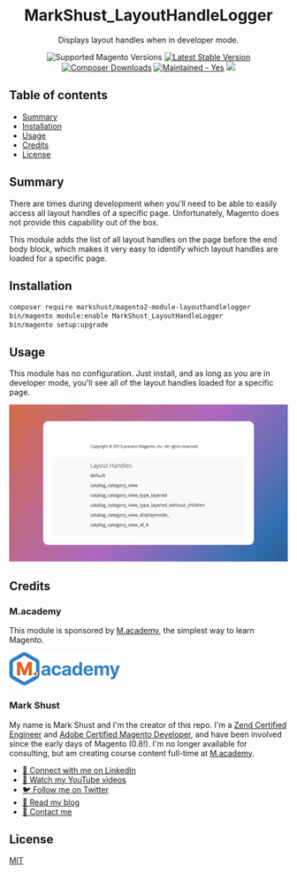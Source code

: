 <h1 align="center">MarkShust_LayoutHandleLogger</h1> 

<div align="center">
  <p>Displays layout handles when in developer mode.</p>
  <img src="https://img.shields.io/badge/magento-2.4.4+-brightgreen.svg?logo=magento&longCache=true&style=flat-square" alt="Supported Magento Versions" />
  <a href="https://packagist.org/packages/markshust/magento2-module-layouthandlelogger" target="_blank"><img src="https://img.shields.io/packagist/v/markshust/magento2-module-layouthandlelogger.svg?style=flat-square" alt="Latest Stable Version" /></a>
  <a href="https://packagist.org/packages/markshust/magento2-module-layouthandlelogger" target="_blank"><img src="https://poser.pugx.org/markshust/magento2-module-layouthandlelogger/downloads" alt="Composer Downloads" /></a>
  <a href="https://GitHub.com/Naereen/StrapDown.js/graphs/commit-activity" target="_blank"><img src="https://img.shields.io/badge/maintained%3F-yes-brightgreen.svg?style=flat-square" alt="Maintained - Yes" /></a>
  <a href="https://opensource.org/licenses/MIT" target="_blank"><img src="https://img.shields.io/badge/license-MIT-blue.svg" /></a>
</div>

## Table of contents

- [Summary](#summary)
- [Installation](#installation)
- [Usage](#usage)
- [Credits](#credits)
- [License](#license)

## Summary

There are times during development when you'll need to be able to easily access all layout handles of a specific page. Unfortunately, Magento does not provide this capability out of the box.

This module adds the list of all layout handles on the page before the end body block, which makes it very easy to identify which layout handles are loaded for a specific page.

## Installation

```
composer require markshust/magento2-module-layouthandlelogger
bin/magento module:enable MarkShust_LayoutHandleLogger
bin/magento setup:upgrade
```

## Usage

This module has no configuration. Just install, and as long as you are in developer mode, you'll see all of the layout handles loaded for a specific page.

![Screenshot](https://raw.githubusercontent.com/markshust/magento2-module-layouthandlelogger/main/docs/demo.png)

## Credits

### M.academy

This module is sponsored by <a href="https://m.academy" target="_blank">M.academy</a>, the simplest way to learn Magento.

<a href="https://m.academy" target="_blank"><img src="https://raw.githubusercontent.com/markshust/magento2-module-layouthandlelogger/main/docs/macademy-logo.png" alt="M.academy"></a>

### Mark Shust

My name is Mark Shust and I'm the creator of this repo. I'm a <a href="http://www.zend.com/en/yellow-pages/ZEND014633" target="_blank">Zend Certified Engineer</a> and <a href="https://www.youracclaim.com/users/mark-shust" target="_blank">Adobe Certified Magento Developer</a>, and have been involved since the early days of Magento (0.8!). I'm no longer available for consulting, but am creating course content full-time at <a href="https://m.academy" target="_blank">M.academy</a>.

- <a href="https://www.linkedin.com/in/MarkShust/" target="_blank">🔗 Connect with me on LinkedIn</a>
- <a href="https://youtube.com/markshust" target="_blank">🎥 Watch my YouTube videos</a>
- <a href="https://twitter.com/MarkShust" target="_blank">🐦 Follow me on Twitter</a>
- <a href="https://markshust.com" target="_blank">📖 Read my blog</a>
- <a href="mailto:mark@shust.com">💌 Contact me</a>

## License

[MIT](https://opensource.org/licenses/MIT)
